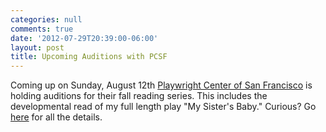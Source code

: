 ```yaml
---
categories: null
comments: true
date: '2012-07-29T20:39:00-06:00'
layout: post
title: Upcoming Auditions with PCSF
---
```


Coming up on Sunday, August 12th [Playwright Center of San Francisco](http://playwrightscentersf.org/) is holding auditions for their fall reading series. This includes the developmental read of my full length play "My Sister's Baby." Curious? Go [here](http://playwrightscentersf.org/#auditions) for all the details.